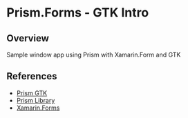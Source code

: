 # Prism.Forms - GTK Intro

## Overview

Sample window app using Prism with Xamarin.Form and GTK

## References

* [Prism GTK](https://prismlibrary.com/docs/xamarin-forms/platform-reference/gtk.html)
* [Prism Library](https://github.com/PrismLibrary/Prism)
* [Xamarin.Forms](https://github.com/xamarin/Xamarin.Forms)
